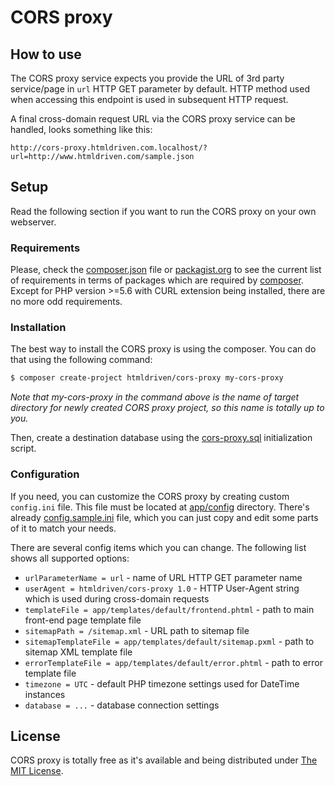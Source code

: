 # CORS proxy

## How to use

The CORS proxy service expects you provide the URL of 3rd party service/page in `url` HTTP GET parameter by default. HTTP method used when accessing this endpoint is used in subsequent HTTP request.

A final cross-domain request URL via the CORS proxy service can be handled, looks something like this:

```
http://cors-proxy.htmldriven.com.localhost/?url=http://www.htmldriven.com/sample.json
````

## Setup

Read the following section if you want to run the CORS proxy on your own webserver.

### Requirements

Please, check the [composer.json](../../composer.json) file or [packagist.org](https://packagist.org/packages/htmldriven/cors-proxy) to see the current list of requirements in terms of packages which are required by [composer](https://getcomposer.org/).
Except for PHP version >=5.6 with CURL extension being installed, there are no more odd requirements.

### Installation

The best way to install the CORS proxy is using the composer. You can do that using the following command:

```sh
$ composer create-project htmldriven/cors-proxy my-cors-proxy
```

*Note that my-cors-proxy in the command above is the name of target directory for newly created CORS proxy project, so this name is totally up to you.*

Then, create a destination database using the [cors-proxy.sql](../../app/database/cors-proxy.sql) initialization script.

### Configuration

If you need, you can customize the CORS proxy by creating custom `config.ini` file. This file must be located at [app/config](../../app/config) directory.
There's already [config.sample.ini](../../app/config/config.sample.ini) file, which you can just copy and edit some parts of it to match your needs.

There are several config items which you can change. The following list shows all supported options:

- `urlParameterName = url` - name of URL HTTP GET parameter name
- `userAgent = htmldriven/cors-proxy 1.0` - HTTP User-Agent string which is used during cross-domain requests
- `templateFile = app/templates/default/frontend.phtml` - path to main front-end page template file
- `sitemapPath = /sitemap.xml` - URL path to sitemap file
- `sitemapTemplateFile = app/templates/default/sitemap.pxml` - path to sitemap XML template file
- `errorTemplateFile = app/templates/default/error.phtml` - path to error template file
- `timezone = UTC` - default PHP timezone settings used for DateTime instances
- `database = ...` - database connection settings

## License

CORS proxy is totally free as it's available and being distributed under [The MIT License](../../LICENSE).
